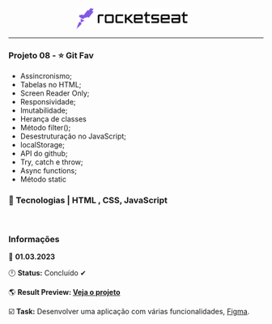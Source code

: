 
<div align="center">
<img width="220px" src="https://raw.githubusercontent.com/Rocketseat/awesome/master/assets/logo_rocketseat.png" alt="">&nbsp;&nbsp;&nbsp;
<img width="150px" src="https://www.rocketseat.com.br/_next/image?url=%2Fassets%2Flogos%2Fexplorer.svg&w=256&q=75"  alt="">
</div>

---
### Projeto 08 - ⭐ Git Fav
- Assincronismo;  
- Tabelas no HTML;  
- Screen Reader Only; 
- Responsividade; 
- Imutabilidade; 
- Herança de classes 
- Método filter();  
- Desestruturação no JavaScript;  
- localStorage;  
- API do github;  
- Try, catch e throw;
- Async functions;  
- Método static

<h3>
🧪 Tecnologias |  HTML , CSS, JavaScript 
</h3> 

</p>
<img  src="https://i.imgur.com/TrRnX6v.png"  alt="">

### Informações
📅 **01.03.2023**

🕛 **Status:** Concluído ✔

🌎 **Result Preview: [Veja o projeto]([https://github-favorites-one.vercel.app/])**

☑️ **Task:** Desenvolver uma aplicação com várias funcionalidades, [Figma](https://www.figma.com/file/iCey0u5VLRrX55A4MjuilI/%5BDesafios-Explorer%5D-GitFav-(Copy)-(Copy)?node-id=104%3A48).
